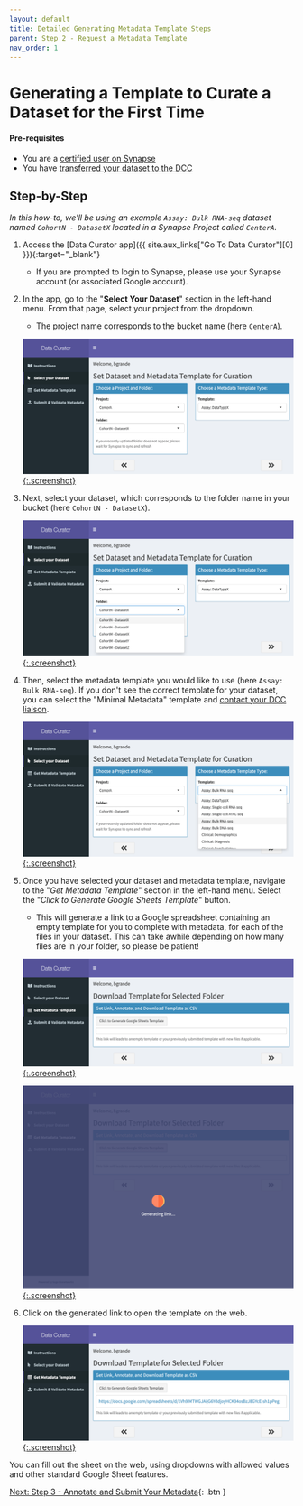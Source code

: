 ```yaml
---
layout: default
title: Detailed Generating Metadata Template Steps
parent: Step 2 - Request a Metadata Template
nav_order: 1
---
```


# Generating a Template to Curate a Dataset for the First Time

#### Pre-requisites
- You are a [certified user on Synapse](https://docs.synapse.org/articles/accounts_certified_users_and_profile_validation.html#certified-users)
- You have [transferred your dataset to the DCC](uploading-data)


## Step-by-Step
    
_In this how-to, we'll be using an example `Assay: Bulk RNA-seq` dataset named `CohortN - DatasetX` located in a Synapse Project called `CenterA`._
    
1. Access the [Data Curator app]({{ site.aux_links["Go To Data Curator"][0] }}){:target="_blank"}
    - If you are prompted to login to Synapse, please use your Synapse account (or associated Google account).
  
2. In the app, go to the "**Select Your Dataset**" section in the left-hand menu. From that page, select your project from the dropdown. 
    - The project name corresponds to the bucket name (here `CenterA`).  

    [![Data Curator Select Project](images/screenshots/curator-select-none.png){:.screenshot}](images/screenshots/curator-select-none.png)
    
3. Next, select your dataset, which corresponds to the folder name in your bucket (here `CohortN - DatasetX`).

    [![Data Curator Select Folder](images/screenshots/curator-select-dataset.png){:.screenshot}](images/screenshots/curator-select-dataset.png)

4. Then, select the metadata template you would like to use (here `Assay: Bulk RNA-seq`). If you don't see the correct template for your dataset, you can select the "Minimal Metadata" template and [contact your DCC liaison](step-1).

    [![Data Curator Select Data Type](images/screenshots/curator-select-type-2.png){:.screenshot}](images/screenshots/curator-select-type-2.png)


5. Once you have selected your dataset and metadata template, navigate to the "*Get Metadata Template*" section in the left-hand menu. Select the "*Click to Generate Google Sheets Template*" button. 
    - This will generate a link to a Google spreadsheet containing an empty template for you to complete with metadata, for each of the files in your dataset. This can take awhile depending on how many files are in your folder, so please be patient!

    [![Data Curator Google Sheets Link Button](images/screenshots/curator-link-before.png){:.screenshot}](images/screenshots/curator-link-before.png)

    [![Data Curator Google Sheets Link Generation](images/screenshots/curator-link-during.png){:.screenshot}](images/screenshots/curator-link-during.png)
 
6. Click on the generated link to open the template on the web. 

    [![Data Curator Google Sheets Link Generated](images/screenshots/curator-link-after-1.png){:.screenshot}](images/screenshots/curator-link-after-1.png)

You can fill out the sheet on the web, using dropdowns with allowed values and other standard Google Sheet features.

[Next: Step 3 - Annotate and Submit Your Metadata](step-3){: .btn }